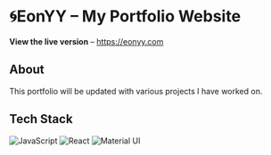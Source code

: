 # 🌀EonYY – My Portfolio Website
<strong>View the live version</strong> – <a href="https://www.eonyy.com" target="_blank" >https://eonyy.com</a>

<h2>About</h2>

This portfolio will be updated with various projects I have worked on.

<h2>Tech Stack</h2>

  ![JavaScript](https://img.shields.io/badge/javascript-black.svg?style=for-the-badge&logo=javascript&logoColor=%23F7DF1E)
  ![React](https://img.shields.io/badge/react-black.svg?style=for-the-badge&logo=react&logoColor=%2361DAFB)
  ![Material UI](https://img.shields.io/badge/materialui-black.svg?style=for-the-badge&logo=material-ui&logoColor=%230081CB)
